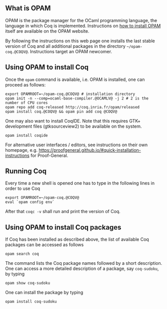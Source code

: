 
## What is OPAM

OPAM is the package manager for the OCaml programming language, the language
in which Coq is implemented.
Instructions on
[how to install OPAM](http://opam.ocaml.org/doc/Install.html)
itself are available on the OPAM website.

By following the instructions on this web page one installs the last stable
version of Coq and all additional packages in the directory `~/opam-coq.@COQV@`.
Instructions target an OPAM newcomer.

## Using OPAM to install Coq

Once the `opam` command is available, i.e. OPAM is installed, one can
proceed as follows:

    export OPAMROOT=~/opam-coq.@COQV@ # installation directory
    opam init -n --comp=ocaml-base-compiler.@OCAMLV@ -j 2 # 2 is the number of CPU cores
    opam repo add coq-released http://coq.inria.fr/opam/released
    opam install coq.@COQV@ && opam pin add coq @COQV@

One may also want to install CoqIDE.  Note that this requires GTK+ development
files (gtksourceview2) to be available on the system.

    opam install coqide

For alternative user interfaces / editors, see instructions on their own
homepage, e.g. <https://proofgeneral.github.io/#quick-installation-instructions>
for Proof-General.

## Running Coq

Every time a new shell is opened one has to type in the following lines
in order to use Coq

    export OPAMROOT=~/opam-coq.@COQV@
    eval `opam config env`

After that `coqc -v` shall run and print the version of Coq.

## Using OPAM to install Coq packages

If Coq has been installed as described above, the list of available Coq
packages can be accessed as follows

    opam search coq

The command lists the Coq package names followed by a short description.
One can access a more detailed description of a package, say `coq-sudoku`,
by typing

    opam show coq-sudoku

One can install the package by typing

    opam install coq-sudoku
